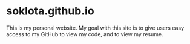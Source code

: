 # soklota.github.io
This is my personal website. My goal with this site is to give users easy access to my GitHub to view my code, and to view my resume. 
